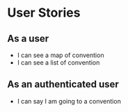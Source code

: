 # User Stories

## As a user

* I can see a map of convention
* I can see a list of convention

## As an authenticated user
* I can say I am going to a convention